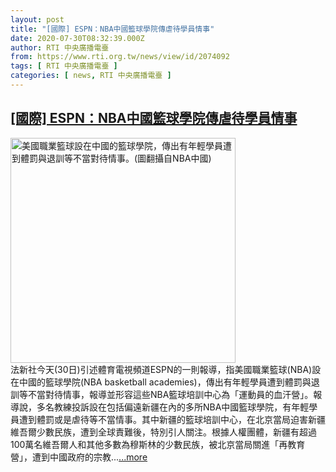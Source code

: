 ```yaml
---
layout: post
title: "[國際] ESPN：NBA中國籃球學院傳虐待學員情事"
date: 2020-07-30T08:32:39.000Z
author: RTI 中央廣播電臺
from: https://www.rti.org.tw/news/view/id/2074092
tags: [ RTI 中央廣播電臺 ]
categories: [ news, RTI 中央廣播電臺 ]
---
```

<!--1596097959000-->
[[國際] ESPN：NBA中國籃球學院傳虐待學員情事](https://www.rti.org.tw/news/view/id/2074092)
------

<div>
<img src="https://static.rti.org.tw/assets/thumbnails/2020/07/30/fd76f0e3cbe5566b0cd48d5204c2efe3.jpg" width="360" alt="美國職業籃球設在中國的籃球學院，傳出有年輕學員遭到體罰與退訓等不當對待情事。(圖翻攝自NBA中國)" title="美國職業籃球設在中國的籃球學院，傳出有年輕學員遭到體罰與退訓等不當對待情事。(圖翻攝自NBA中國)"><br>法新社今天(30日)引述體育電視頻道ESPN的一則報導，指美國職業籃球(NBA)設在中國的籃球學院(NBA basketball academies)，傳出有年輕學員遭到體罰與退訓等不當對待情事，報導並形容這些NBA籃球培訓中心為「運動員的血汗營」。報導說，多名教練投訴設在包括偏遠新疆在內的多所NBA中國籃球學院，有年輕學員遭到體罰或是虐待等不當情事。其中新疆的籃球培訓中心，在北京當局迫害新疆維吾爾少數民族，遭到全球責難後，特別引人關注。根據人權團體，新疆有超過100萬名維吾爾人和其他多數為穆斯林的少數民族，被北京當局關進「再教育營」，遭到中國政府的宗教...<a target="_blank" href="https://www.rti.org.tw/news/view/id/2074092">...more</a>
</div>
